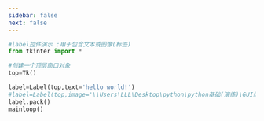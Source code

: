 ```yaml
---
sidebar: false
next: false
---
```

<BlogInfo/>






```python
#label控件演示 :用于包含文本或图像(标签)
from tkinter import *

#创建一个顶层窗口对象
top=Tk()

label=Label(top,text='hello world!')
#label=Label(top,image='\\Users\LLL\Desktop\python\python基础(演练)\GUI编程\taylor_swift.jpg')
label.pack()
mainloop()


```






<ActionBox />
        
<style>#top-box {margin-top:0.5rem!important;}</style>